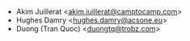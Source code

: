 - Akim Juillerat \<<akim.juillerat@camptocamp.com>\>
- Hughes Damry \<<hughes.damry@acsone.eu>\>
- Duong (Tran Quoc) \<<duongtq@trobz.com>\>
